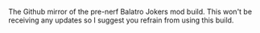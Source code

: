 The Github mirror of the pre-nerf Balatro Jokers mod build. This won't be receiving any updates so I suggest you refrain from using this build.
